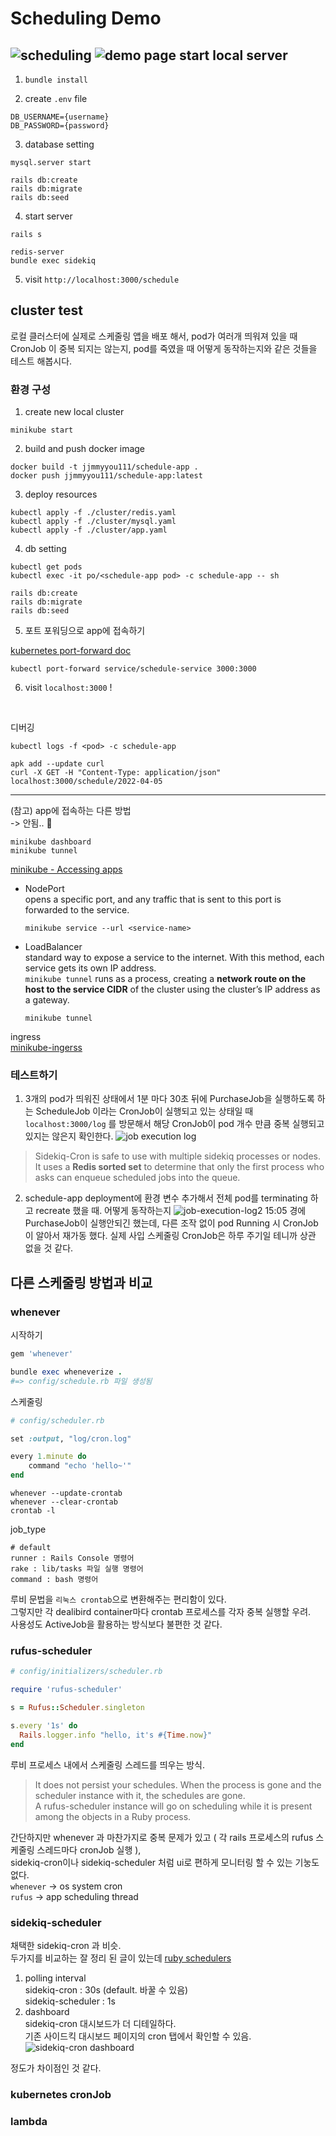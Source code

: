 Scheduling Demo
===============
![scheduling](public/scheduling.jpg)
![demo page](./public/demo-page.png)
start local server
------------------

1) `bundle install`

2) create `.env` file
```
DB_USERNAME={username}
DB_PASSWORD={password}
```

3) database setting
```
mysql.server start

rails db:create
rails db:migrate
rails db:seed
```

4) start server
```
rails s

redis-server
bundle exec sidekiq
```

5) visit `http://localhost:3000/schedule`


cluster test
------------
로컬 클러스터에 실제로 스케줄링 앱을 배포 해서, pod가 여러개 띄워져 있을 때 CronJob 이 중복 되지는 않는지, pod를 죽였을 때 어떻게 동작하는지와 같은 것들을 테스트 해봅시다.

### 환경 구성
1) create new local cluster
```
minikube start
```

2) build and push docker image
```
docker build -t jjmmyyou111/schedule-app .
docker push jjmmyyou111/schedule-app:latest
``` 

3) deploy resources
```
kubectl apply -f ./cluster/redis.yaml
kubectl apply -f ./cluster/mysql.yaml
kubectl apply -f ./cluster/app.yaml
```

4) db setting
```
kubectl get pods
kubectl exec -it po/<schedule-app pod> -c schedule-app -- sh

rails db:create
rails db:migrate
rails db:seed
```
5) 포트 포워딩으로 app에 접속하기  
  
[kubernetes port-forward doc](https://kubernetes.io/ko/docs/tasks/access-application-cluster/port-forward-access-application-cluster/)  

```
kubectl port-forward service/schedule-service 3000:3000
```
6) visit `localhost:3000` !

<br>

디버깅

```
kubectl logs -f <pod> -c schedule-app

apk add --update curl
curl -X GET -H "Content-Type: application/json" localhost:3000/schedule/2022-04-05
```

-------------------------
(참고) app에 접속하는 다른 방법  
-> 안됨.. 🤬

```
minikube dashboard
minikube tunnel
```
  
[minikube - Accessing apps](https://minikube.sigs.k8s.io/docs/handbook/accessing/)  
- NodePort  
  opens a specific port, and any traffic that is sent to this port is forwarded to the service.
  ```
  minikube service --url <service-name>
  ```
- LoadBalancer  
  standard way to expose a service to the internet. With this method, each service gets its own IP address.  
  `minikube tunnel` runs as a process, creating a **network route on the host to the service CIDR** of the cluster using the cluster’s IP address as a gateway.
  ```
  minikube tunnel
  ```


ingress  
[minikube-ingerss](https://kubernetes.io/ko/docs/tasks/access-application-cluster/ingress-minikube/)  


### 테스트하기
1) 3개의 pod가 띄워진 상태에서 1분 마다 30초 뒤에 PurchaseJob을 실행하도록 하는 ScheduleJob 이라는 CronJob이 실행되고 있는 상태일 때 `localhost:3000/log` 를 방문해서 해당 CronJob이 pod 개수 만큼 중복 실행되고 있지는 않은지 확인한다.
![job execution log](./public/job-execution-log.png)

> Sidekiq-Cron is safe to use with multiple sidekiq processes or nodes. It uses a **Redis sorted set** to determine that only the first process who asks can enqueue scheduled jobs into the queue.

2) schedule-app deployment에 환경 변수 추가해서 전체 pod를 terminating 하고 recreate 했을 때. 어떻게 동작하는지
![job-execution-log2](public/job-execution-log2.png)
15:05 경에 PurchaseJob이 실행안되긴 했는데, 다른 조작 없이 pod Running 시 CronJob이 알아서 재가동 했다. 실제 사입 스케줄링 CronJob은 하루 주기일 테니까 상관 없을 것 같다.


다른 스케줄링 방법과 비교
-------------------
### whenever
시작하기
```ruby
gem 'whenever'
```
```ruby
bundle exec wheneverize .
#=> config/schedule.rb 파일 생성됨
```

스케줄링
```ruby
# config/scheduler.rb

set :output, "log/cron.log"

every 1.minute do 
    command "echo 'hello~'"
end
```
```
whenever --update-crontab
whenever --clear-crontab
crontab -l
```

job_type
```
# default
runner : Rails Console 명령어
rake : lib/tasks 파일 실행 명령어
command : bash 명령어
```

루비 문법을 `리눅스 crontab`으로 변환해주는 편리함이 있다.   
그렇지만 각 dealibird container마다 crontab 프로세스를 각자 중복 실행할 우려.  
사용성도 ActiveJob을 활용하는 방식보다 불편한 것 같다.

### rufus-scheduler
```ruby
# config/initializers/scheduler.rb

require 'rufus-scheduler'

s = Rufus::Scheduler.singleton

s.every '1s' do
  Rails.logger.info "hello, it's #{Time.now}"
end
```
루비 프로세스 내에서 스케줄링 스레드를 띄우는 방식.
>It does not persist your schedules. When the process is gone and the scheduler instance with it, the schedules are gone.  
A rufus-scheduler instance will go on scheduling while it is present among the objects in a Ruby process.

간단하지만 whenever 과 마찬가지로 중복 문제가 있고 ( 각 rails 프로세스의 rufus 스케줄링 스레드마다 cronJob 실행 ),   
sidekiq-cron이나 sidekiq-scheduler 처럼 ui로 편하게 모니터링 할 수 있는 기눙도 없다.  
`whenever` -> os system cron  
`rufus` -> app scheduling thread

### sidekiq-scheduler
채택한 sidekiq-cron 과 비슷.  
두가지를 비교하는 잘 정리 된 글이 있는데 [ruby schedulers](https://medium.com/serpapi/ruby-schedulers-whenever-vs-sidekiq-cron-vs-sidekiq-scheduler-b229d7ca5256)  
1) polling interval  
   sidekiq-cron : 30s (default. 바꿀 수 있음)  
   sidekiq-scheduler : 1s
2) dashboard  
   sidekiq-cron 대시보드가 더 디테일하다.  
   기존 사이드킥 대시보드 페이지의 cron 탭에서 확인할 수 있음.
   ![sidekiq-cron dashboard](public/sidekiq-cron-dashboard.png)

정도가 차이점인 것 같다.

### kubernetes cronJob


### lambda
